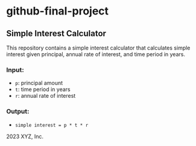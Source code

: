 # github-final-project

## Simple Interest Calculator

This repository contains a simple interest calculator that calculates simple interest given principal, annual rate of interest, and time period in years.

### Input:
- `p`: principal amount
- `t`: time period in years
- `r`: annual rate of interest

### Output:
- `simple interest = p * t * r`

2023 XYZ, Inc.

